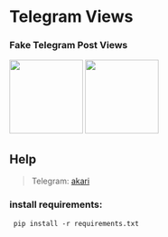 # Telegram Views

### Fake Telegram Post Views
<p float="left">
    <img src="https://user-images.githubusercontent.com/58480908/214900405-d75e2549-7747-4dd6-85c2-48fb2df64e66.png" width=130/>
    <img src="https://user-images.githubusercontent.com/58480908/214900411-27f77bd2-ed12-417f-8d41-fb95b8670b71.png" width=130/>
</p>

## Help
> Telegram: [akari](https://t.me/AkariOficial)

### install requirements:
```
 pip install -r requirements.txt
```

